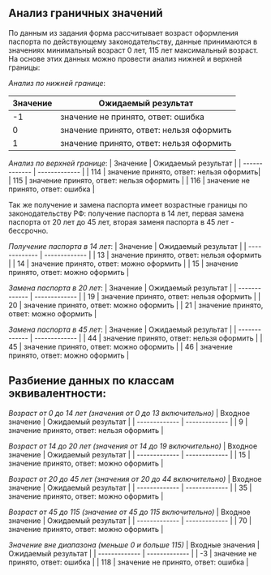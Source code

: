 ## Анализ граничных значений
По данным из задания форма рассчитывает возраст оформления паспорта по действующему законодательству, данные принимаются в значениях минимальный возраст 0 лет, 115 лет максимальный возраст. На основе этих данных можно провести анализ нижней и верхней границы:

*Анализ по нижней границе*:

| Значение      | Ожидаемый результат |
| ------------- | ------------- |
| -1            | значение не принято, ответ: ошибка |
| 0             | значение принято, ответ: нельзя оформить |
| 1             | значение принято, ответ: нельзя оформить |

*Анализ по верхней границе*:
| Значение      | Ожидаемый результат |
| ------------- | ------------- |
| 114           |  значение принято, ответ: нельзя оформить|
| 115           | значение принято, ответ: нельзя оформить |
| 116           | значение не принято, ответ: ошибка |

Так же получение и замена паспорта имеет возрастные границы по законодательству РФ:
получение паспорта в 14 лет, первая замена паспорта  от 20 лет до 45 лет, вторая заменя паспорта в 45 лет - бессрочно.

*Получение паспорта в 14 лет*:
| Значение      | Ожидаемый результат |
| ------------- | ------------- |
| 13            | значение принято, ответ: нельзя оформить |
| 14            | значение принято, ответ: можно оформить |
| 15            | значение принято, ответ: можно оформить |

*Замена паспорта в 20 лет*:
| Значение      | Ожидаемый результат |
| ------------- | ------------- |
| 19            | значение принято, ответ: нельзя оформить |
| 20            | значение принято, ответ: можно оформить |
| 21            | значение принято, ответ: можно оформить |

*Замена паспорта в 45 лет*:
| Значение      | Ожидаемый результат |
| ------------- | ------------- |
| 44           | значение принято, ответ: нельзя оформить |
| 45           | значение принято, ответ: можно оформить |
| 46           | значение принято, ответ: можно оформить |

## Разбиение данных по классам эквивалентности:

*Возраст от 0 до 14 лет (значения от 0 до 13 включительно)*
| Входное значение      | Ожидаемый результат |
| ------------- | ------------- |
| 9             | значение принято, ответ: нельзя оформить |

*Возраст от 14 до 20 лет (значения от 14  до 19 включительно)*
| Входное значение      | Ожидаемый результат |
| ------------- | ------------- |
| 15            | значение принято, ответ: можно оформить |

*Возраст от 20 до 45 лет (значения от 20 до 44 включительно)*
| Входное значение      | Ожидаемый результат |
| ------------- | ------------- |
| 35            | значение принято, ответ: можно оформить |

*Возраст от 45 до 115 (значение от 45 до 115 включительно)*
| Входное значение      | Ожидаемый результат |
| ------------- | ------------- |
| 70            | значение принято, ответ: можно оформить |

*Значение вне диапазона (меньше 0 и больше 115)*
| Входные значения      | Ожидаемый результат |
| ------------- | ------------- |
| -3            | значение не принято, ответ: ошибка |
| 118           | значение не принято, ответ: ошибка |


